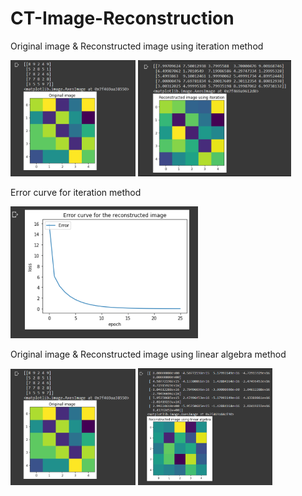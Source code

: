 # CT-Image-Reconstruction

  <div>
  <p>Original image & Reconstructed image using iteration method</p>
  <img SRC="https://github.com/HansamalDharmananda/CT-Image-Reconstruction/blob/main/orginal.png" width="200" >
  <img SRC="https://github.com/HansamalDharmananda/CT-Image-Reconstruction/blob/main/recn.png" width="245" >
  </div>

  <div>
  <p>Error curve for iteration method</p>
  <img SRC="https://github.com/HansamalDharmananda/CT-Image-Reconstruction/blob/main/error_curve.png" width="300" >
  </div>

  <div>
  <p>Original image & Reconstructed image using linear algebra method</p>
  <img SRC="https://github.com/HansamalDharmananda/CT-Image-Reconstruction/blob/main/orginal.png" width="200" >
  <img SRC="https://github.com/HansamalDharmananda/CT-Image-Reconstruction/blob/main/recn_linear.png" width="215" >
  </div>
